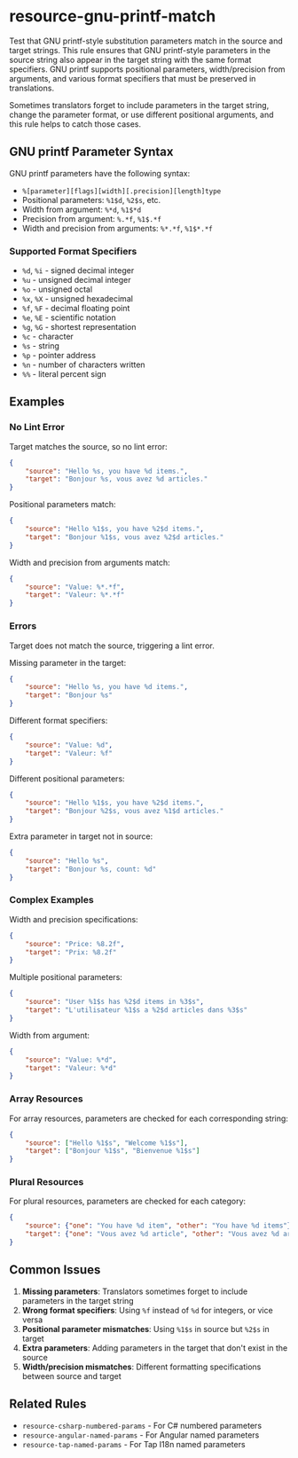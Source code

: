 # resource-gnu-printf-match

Test that GNU printf-style substitution parameters match in the source and target strings.
This rule ensures that GNU printf-style parameters in the source string also appear in the target
string with the same format specifiers. GNU printf supports positional parameters, width/precision
from arguments, and various format specifiers that must be preserved in translations.

Sometimes translators forget to include parameters in the target string, change the parameter
format, or use different positional arguments, and this rule helps to catch those cases.

## GNU printf Parameter Syntax

GNU printf parameters have the following syntax:
- `%[parameter][flags][width][.precision][length]type`
- Positional parameters: `%1$d`, `%2$s`, etc.
- Width from argument: `%*d`, `%1$*d`
- Precision from argument: `%.*f`, `%1$.*f`
- Width and precision from arguments: `%*.*f`, `%1$*.*f`

### Supported Format Specifiers

- `%d`, `%i` - signed decimal integer
- `%u` - unsigned decimal integer
- `%o` - unsigned octal
- `%x`, `%X` - unsigned hexadecimal
- `%f`, `%F` - decimal floating point
- `%e`, `%E` - scientific notation
- `%g`, `%G` - shortest representation
- `%c` - character
- `%s` - string
- `%p` - pointer address
- `%n` - number of characters written
- `%%` - literal percent sign

## Examples

### No Lint Error

Target matches the source, so no lint error:

```json
{
    "source": "Hello %s, you have %d items.",
    "target": "Bonjour %s, vous avez %d articles."
}
```

Positional parameters match:

```json
{
    "source": "Hello %1$s, you have %2$d items.",
    "target": "Bonjour %1$s, vous avez %2$d articles."
}
```

Width and precision from arguments match:

```json
{
    "source": "Value: %*.*f",
    "target": "Valeur: %*.*f"
}
```

### Errors

Target does not match the source, triggering a lint error.

Missing parameter in the target:

```json
{
    "source": "Hello %s, you have %d items.",
    "target": "Bonjour %s"
}
```

Different format specifiers:

```json
{
    "source": "Value: %d",
    "target": "Valeur: %f"
}
```

Different positional parameters:

```json
{
    "source": "Hello %1$s, you have %2$d items.",
    "target": "Bonjour %2$s, vous avez %1$d articles."
}
```

Extra parameter in target not in source:

```json
{
    "source": "Hello %s",
    "target": "Bonjour %s, count: %d"
}
```

### Complex Examples

Width and precision specifications:

```json
{
    "source": "Price: %8.2f",
    "target": "Prix: %8.2f"
}
```

Multiple positional parameters:

```json
{
    "source": "User %1$s has %2$d items in %3$s",
    "target": "L'utilisateur %1$s a %2$d articles dans %3$s"
}
```

Width from argument:

```json
{
    "source": "Value: %*d",
    "target": "Valeur: %*d"
}
```

### Array Resources

For array resources, parameters are checked for each corresponding string:

```json
{
    "source": ["Hello %1$s", "Welcome %1$s"],
    "target": ["Bonjour %1$s", "Bienvenue %1$s"]
}
```

### Plural Resources

For plural resources, parameters are checked for each category:

```json
{
    "source": {"one": "You have %d item", "other": "You have %d items"},
    "target": {"one": "Vous avez %d article", "other": "Vous avez %d articles"}
}
```

## Common Issues

1. **Missing parameters**: Translators sometimes forget to include parameters in the target string
2. **Wrong format specifiers**: Using `%f` instead of `%d` for integers, or vice versa
3. **Positional parameter mismatches**: Using `%1$s` in source but `%2$s` in target
4. **Extra parameters**: Adding parameters in the target that don't exist in the source
5. **Width/precision mismatches**: Different formatting specifications between source and target

## Related Rules

- `resource-csharp-numbered-params` - For C# numbered parameters
- `resource-angular-named-params` - For Angular named parameters
- `resource-tap-named-params` - For Tap I18n named parameters